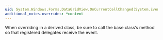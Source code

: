 ```yaml
---
uid: System.Windows.Forms.DataGridView.OnCurrentCellChanged(System.EventArgs)
additional_notes.overrides: *content
---
```


<p>When overriding <xref href="System.Windows.Forms.DataGridView.OnCurrentCellChanged(System.EventArgs)"></xref> in a derived class, be sure to call the base class’s <xref href="System.Windows.Forms.DataGridView.OnCurrentCellChanged(System.EventArgs)"></xref> method so that registered delegates receive the event.</p>


